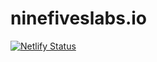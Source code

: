 # ninefiveslabs.io

[![Netlify Status](https://api.netlify.com/api/v1/badges/f2dc88c4-ea54-4826-a37b-a4ef2187e25a/deploy-status)](https://app.netlify.com/sites/nine-fives-labs/deploys)
